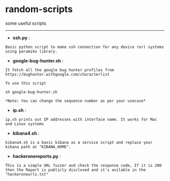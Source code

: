 # random-scripts
some useful scripts

---

- **ssh.py** :

```
Basic python script to make ssh connection for any device (or) systems using paramiko library.
```
- **google-bug-hunter.sh** :

```
It fetch all the google bug hunter profiles from https://bughunter.withgoogle.com/characterlist 

To use this script 

sh google-bug-hunter.sh

*Note: You can change the sequence number as per your usecase*
```

- **ip.sh** :

```
ip.sh prints out IP addresses with interface name. It works for Mac and Linux systems
```
- **kibana4.sh** :

```
kibana4.sh is a basic kibana as a service script and replace your kibana path at "KIBANA_HOME".
```
- **hackeronereports.py** :

```
This is a simple URL fuzzer and check the response code, If it is 200 then the Report is publicly disclosed and it's avilable in the "hackeroneurls.txt"
```
